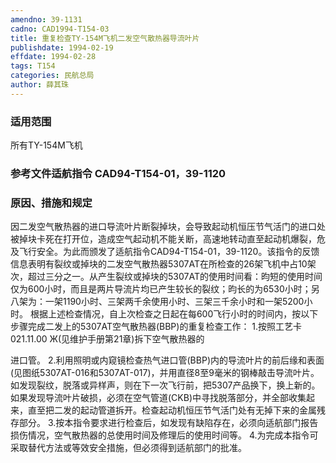 ```yaml
---
amendno: 39-1131
cadno: CAD1994-T154-03
title: 重复检查TY-154M飞机二发空气散热器导流叶片
publishdate: 1994-02-19
effdate: 1994-02-28
tags: T154
categories: 民航总局
author: 薛其珠
---
```


### 适用范围 
所有TY-154M飞机

<!--more-->
### 参考文件适航指令 CAD94-T154-01，39-1120 

### 原因、措施和规定 
因二发空气散热器的进口导流叶片断裂掉块，会导致起动机恒压节气活门的进口处被掉块卡死在打开位，造成空气起动机不能关断，高速地转动直至起动机爆裂，危及飞行安全。为此而颁发了适航指令CAD94-T154-01，39-1120。该指令的反馈信息表明有裂纹或掉块的二发空气散热器5307AT在所检查的26架飞机中占10架次，超过三分之一。从产生裂纹或掉块的5307AT的使用时间看：昀短的使用时间仅为600小时，而且是两片导流片均已产生较长的裂纹；昀长的为6530小时；另八架为：一架1190小时、三架两千余使用小时、三架三千余小时和一架5200小时。 
    根据上述检查情况，自上次检查之日起在每600飞行小时的时间内，按以下步骤完成二发上的5307AT空气散热器(BBP)的重复检查工作： 
    1.按照工艺卡021.11.00 Ж(见维护手册第21章)拆下空气散热器的
    
进口管。 
    2.利用照明或内窥镜检查热气进口管(BBP)内的导流叶片的前后缘和表面(见图纸5307AT-016和5307AT-017)，并用直径8至9毫米的钢棒敲击导流叶片。如发现裂纹，脱落或异样声，则在下一次飞行前，把5307产品换下，换上新的。如果发现导流叶片破损，必须在空气管道(CKB)中寻找脱落部分，并全部收集起来，直至把二发的起动管道拆开。检查起动机恒压节气活门处有无掉下来的金属残存部分。 
    3.按本指令要求进行检查后，如发现有缺陷存在，必须向适航部门报告损伤情况，空气散热器的总使用时间及修理后的使用时间等。 
    4.为完成本指令可采取替代方法或等效安全措施，但必须得到适航部门的批准。

